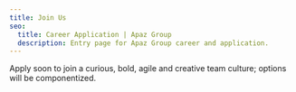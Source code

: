 ```yaml
---
title: Join Us
seo:
  title: Career Application | Apaz Group
  description: Entry page for Apaz Group career and application.
---
```

Apply soon to join a curious, bold, agile and creative team culture; options will be componentized.
